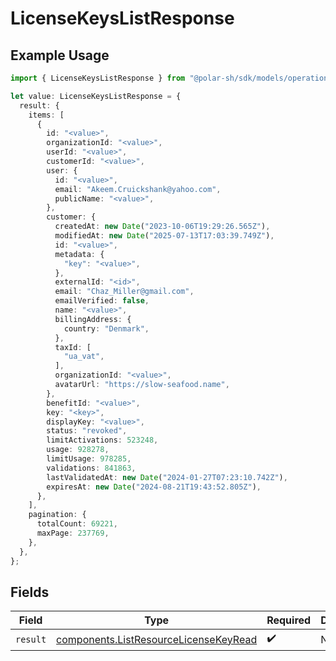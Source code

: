 # LicenseKeysListResponse

## Example Usage

```typescript
import { LicenseKeysListResponse } from "@polar-sh/sdk/models/operations/licensekeyslist.js";

let value: LicenseKeysListResponse = {
  result: {
    items: [
      {
        id: "<value>",
        organizationId: "<value>",
        userId: "<value>",
        customerId: "<value>",
        user: {
          id: "<value>",
          email: "Akeem.Cruickshank@yahoo.com",
          publicName: "<value>",
        },
        customer: {
          createdAt: new Date("2023-10-06T19:29:26.565Z"),
          modifiedAt: new Date("2025-07-13T17:03:39.749Z"),
          id: "<value>",
          metadata: {
            "key": "<value>",
          },
          externalId: "<id>",
          email: "Chaz_Miller@gmail.com",
          emailVerified: false,
          name: "<value>",
          billingAddress: {
            country: "Denmark",
          },
          taxId: [
            "ua_vat",
          ],
          organizationId: "<value>",
          avatarUrl: "https://slow-seafood.name",
        },
        benefitId: "<value>",
        key: "<key>",
        displayKey: "<value>",
        status: "revoked",
        limitActivations: 523248,
        usage: 928278,
        limitUsage: 978285,
        validations: 841863,
        lastValidatedAt: new Date("2024-01-27T07:23:10.742Z"),
        expiresAt: new Date("2024-08-21T19:43:52.805Z"),
      },
    ],
    pagination: {
      totalCount: 69221,
      maxPage: 237769,
    },
  },
};
```

## Fields

| Field                                                                                          | Type                                                                                           | Required                                                                                       | Description                                                                                    |
| ---------------------------------------------------------------------------------------------- | ---------------------------------------------------------------------------------------------- | ---------------------------------------------------------------------------------------------- | ---------------------------------------------------------------------------------------------- |
| `result`                                                                                       | [components.ListResourceLicenseKeyRead](../../models/components/listresourcelicensekeyread.md) | :heavy_check_mark:                                                                             | N/A                                                                                            |